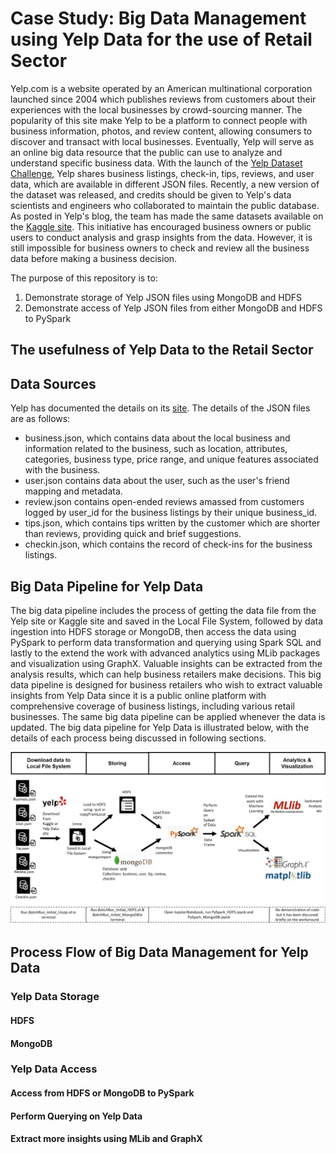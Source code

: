 # Case Study: Big Data Management using Yelp Data for the use of Retail Sector 

Yelp.com is a website operated by an American multinational corporation launched since 2004 which publishes reviews from customers about their experiences with the local businesses by crowd-sourcing manner. The popularity of this site make Yelp to be a platform to connect people with business information, photos, and review content, allowing consumers to discover and transact with local businesses. Eventually, Yelp will serve as an online big data resource that the public can use to analyze and understand specific business data. With the launch of the [Yelp Dataset Challenge](https://www.yelp.com/dataset), Yelp shares business listings, check-in, tips, reviews, and user data, which are available in different JSON files. Recently, a new version of the dataset was released, and credits should be given to Yelp's data scientists and engineers who collaborated to maintain the public database. As posted in Yelp's blog, the team has made the same datasets available on the [Kaggle site](https://www.kaggle.com/yelp-dataset/yelp-dataset). This initiative has encouraged business owners or public users to conduct analysis and grasp insights from the data. However, it is still impossible for business owners to check and review all the business data before making a business decision. 

The purpose of this repository is to:
1) Demonstrate storage of Yelp JSON files using MongoDB and HDFS
2) Demonstrate access of Yelp JSON files from either MongoDB and HDFS to PySpark 

## The usefulness of Yelp Data to the Retail Sector

## Data Sources
Yelp has documented the details on its [site](https://www.yelp.com/dataset/documentation/main). The details of the JSON files are as follows: 
-	business.json, which contains data about the local business and information related to the business, such as location, attributes, categories, business type, price range, and unique features associated with the business. 
-	user.json contains data about the user, such as the user's friend mapping and metadata.
-	review.json contains open-ended reviews amassed from customers logged by user_id for the business listings by their unique business_id.
-	tips.json, which contains tips written by the customer which are shorter than reviews, providing quick and brief suggestions.
-	checkin.json, which contains the record of check-ins for the business listings.

## Big Data Pipeline for Yelp Data
The big data pipeline includes the process of getting the data file from the Yelp site or Kaggle site and saved in the Local File System, followed by data ingestion into HDFS storage or MongoDB, then access the data using PySpark to perform data transformation and querying using Spark SQL and lastly to the extend the work with advanced analytics using MLib packages and visualization using GraphX. Valuable insights can be extracted from the analysis results, which can help business retailers make decisions. This big data pipeline is designed for business retailers who wish to extract valuable insights from Yelp Data since it is a public online platform with comprehensive coverage of business listings, including various retail businesses. The same big data pipeline can be applied whenever the data is updated. The big data pipeline for Yelp Data is illustrated below, with the details of each process being discussed in following sections. 

![](<!Image/Pipeline.png>)

## Process Flow of Big Data Management for Yelp Data

### Yelp Data Storage
#### HDFS
#### MongoDB

### Yelp Data Access
#### Access from HDFS or MongoDB to PySpark

#### Perform Querying on Yelp Data
#### Extract more insights using MLib and GraphX

